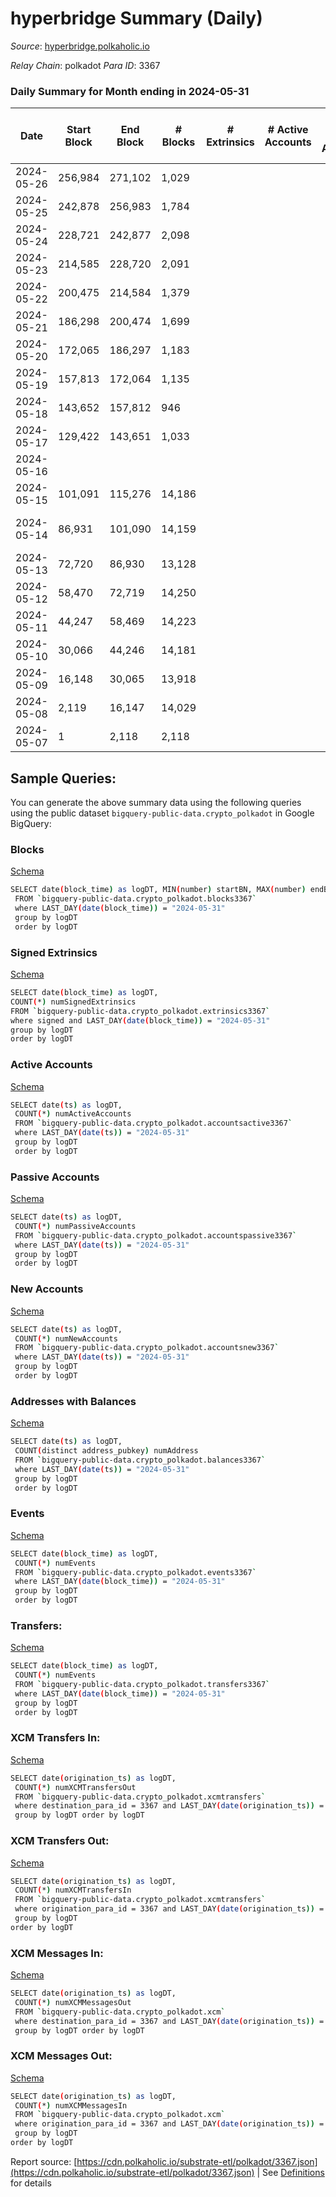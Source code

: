 # hyperbridge Summary (Daily)

_Source_: [hyperbridge.polkaholic.io](https://hyperbridge.polkaholic.io)

*Relay Chain*: polkadot
*Para ID*: 3367



### Daily Summary for Month ending in 2024-05-31


| Date    | Start Block | End Block | # Blocks | # Extrinsics | # Active Accounts | # Passive Accounts | # New Accounts | # Addresses | # Events  | # Transfers ($USD) | # XCM Transfers In ($USD) | # XCM Transfers Out ($USD) | # XCM In | # XCM Out | Issues |
|---------|-------------|-----------|----------|--------------|-------------------|--------------------|----------------|-------------|-----------|--------------------|---------------------------|----------------------------|----------|-----------|--------|
| 2024-05-26 | 256,984 | 271,102 | 1,029 |  |  |  |  | 3 | 2,059 |   |   |   |  |  |  |
| 2024-05-25 | 242,878 | 256,983 | 1,784 |  |  |  |  | 3 | 3,568 |   |   |   |  |  |  |
| 2024-05-24 | 228,721 | 242,877 | 2,098 |  |  |  |  | 3 | 4,198 |   |   |   |  |  |  |
| 2024-05-23 | 214,585 | 228,720 | 2,091 |  |  |  |  | 3 | 4,185 |   |   |   |  |  |  |
| 2024-05-22 | 200,475 | 214,584 | 1,379 |  |  |  |  | 3 | 2,758 |   |   |   |  |  |  |
| 2024-05-21 | 186,298 | 200,474 | 1,699 |  |  |  |  | 2 | 3,401 |   |   |   |  |  |  |
| 2024-05-20 | 172,065 | 186,297 | 1,183 |  |  |  |  | 2 | 2,368 |   |   |   |  |  |  |
| 2024-05-19 | 157,813 | 172,064 | 1,135 |  |  |  |  | 2 | 2,270 |   |   |   |  |  |  |
| 2024-05-18 | 143,652 | 157,812 | 946 |  |  |  |  | 2 | 1,892 |   |   |   |  |  |  |
| 2024-05-17 | 129,422 | 143,651 | 1,033 |  |  |  |  | 2 | 2,069 |   |   |   |  |  |  |
| 2024-05-16 |  |  |  |  |  |  |  | 2 |  |   |   |   |  |  |  |
| 2024-05-15 | 101,091 | 115,276 | 14,186 |  |  |  |  | 1 | 28,380 |   |   |   |  |  |  |
| 2024-05-14 | 86,931 | 101,090 | 14,159 |  |  |  |  | 1 | 28,326 |   |   |   |  |  | 1 missing (0.01%) |
| 2024-05-13 | 72,720 | 86,930 | 13,128 |  |  |  |  | 1 | 26,264 |   |   |   |  |  |  |
| 2024-05-12 | 58,470 | 72,719 | 14,250 |  |  |  |  | 1 | 28,508 |   |   |   |  |  |  |
| 2024-05-11 | 44,247 | 58,469 | 14,223 |  |  |  |  | 1 | 28,454 |   |   |   |  |  |  |
| 2024-05-10 | 30,066 | 44,246 | 14,181 |  |  |  |  | 1 | 28,370 |   |   |   |  |  |  |
| 2024-05-09 | 16,148 | 30,065 | 13,918 |  |  |  |  | 1 | 27,844 |   |   |   |  |  |  |
| 2024-05-08 | 2,119 | 16,147 | 14,029 |  |  |  |  | 1 | 28,065 |   |   |   |  |  |  |
| 2024-05-07 | 1 | 2,118 | 2,118 |  |  |  |  | 1 | 4,237 |   |   |   |  |  |  |

## Sample Queries:
You can generate the above summary data using the following queries using the public dataset `bigquery-public-data.crypto_polkadot` in Google BigQuery:


### Blocks 

[Schema](https://github.com/colorfulnotion/substrate-etl/blob/main/schema/blocks.json)

```bash
SELECT date(block_time) as logDT, MIN(number) startBN, MAX(number) endBN, COUNT(*) numBlocks 
 FROM `bigquery-public-data.crypto_polkadot.blocks3367`  
 where LAST_DAY(date(block_time)) = "2024-05-31" 
 group by logDT 
 order by logDT
```

### Signed Extrinsics 

[Schema](https://github.com/colorfulnotion/substrate-etl/blob/main/schema/extrinsics.json)

```bash
SELECT date(block_time) as logDT, 
COUNT(*) numSignedExtrinsics 
FROM `bigquery-public-data.crypto_polkadot.extrinsics3367`  
where signed and LAST_DAY(date(block_time)) = "2024-05-31" 
group by logDT 
order by logDT
```

### Active Accounts 

[Schema](https://github.com/colorfulnotion/substrate-etl/blob/main/schema/accountsactive.json)

```bash
SELECT date(ts) as logDT, 
 COUNT(*) numActiveAccounts 
 FROM `bigquery-public-data.crypto_polkadot.accountsactive3367` 
 where LAST_DAY(date(ts)) = "2024-05-31" 
 group by logDT 
 order by logDT
```

### Passive Accounts 

[Schema](https://github.com/colorfulnotion/substrate-etl/blob/main/schema/accountspassive.json)

```bash
SELECT date(ts) as logDT, 
 COUNT(*) numPassiveAccounts 
 FROM `bigquery-public-data.crypto_polkadot.accountspassive3367` 
 where LAST_DAY(date(ts)) = "2024-05-31" 
 group by logDT 
 order by logDT
```

### New Accounts 

[Schema](https://github.com/colorfulnotion/substrate-etl/blob/main/schema/accountsnew.json)

```bash
SELECT date(ts) as logDT, 
 COUNT(*) numNewAccounts 
 FROM `bigquery-public-data.crypto_polkadot.accountsnew3367` 
 where LAST_DAY(date(ts)) = "2024-05-31" 
 group by logDT
 order by logDT
```

### Addresses with Balances 

[Schema](https://github.com/colorfulnotion/substrate-etl/blob/main/schema/balances.json)

```bash
SELECT date(ts) as logDT,
 COUNT(distinct address_pubkey) numAddress 
 FROM `bigquery-public-data.crypto_polkadot.balances3367` 
 where LAST_DAY(date(ts)) = "2024-05-31" 
 group by logDT 
 order by logDT
```

### Events 

[Schema](https://github.com/colorfulnotion/substrate-etl/blob/main/schema/events.json)

```bash
SELECT date(block_time) as logDT, 
 COUNT(*) numEvents 
 FROM `bigquery-public-data.crypto_polkadot.events3367` 
 where LAST_DAY(date(block_time)) = "2024-05-31" 
 group by logDT 
 order by logDT
```

### Transfers:

[Schema](https://github.com/colorfulnotion/substrate-etl/blob/main/schema/transfers.json)

```bash
SELECT date(block_time) as logDT, 
 COUNT(*) numEvents 
 FROM `bigquery-public-data.crypto_polkadot.transfers3367` 
 where LAST_DAY(date(block_time)) = "2024-05-31" 
 group by logDT 
 order by logDT
```

### XCM Transfers In: 

[Schema](https://github.com/colorfulnotion/substrate-etl/blob/main/schema/xcmtransfers.json)

```bash
SELECT date(origination_ts) as logDT, 
 COUNT(*) numXCMTransfersOut 
 FROM `bigquery-public-data.crypto_polkadot.xcmtransfers` 
 where destination_para_id = 3367 and LAST_DAY(date(origination_ts)) = "2024-05-31" 
 group by logDT order by logDT
```

### XCM Transfers Out: 

[Schema](https://github.com/colorfulnotion/substrate-etl/blob/main/schema/xcmtransfers.json)

```bash
SELECT date(origination_ts) as logDT, 
 COUNT(*) numXCMTransfersIn 
 FROM `bigquery-public-data.crypto_polkadot.xcmtransfers` 
 where origination_para_id = 3367 and LAST_DAY(date(origination_ts)) = "2024-05-31" 
 group by logDT 
order by logDT
```

### XCM Messages In: 

[Schema](https://github.com/colorfulnotion/substrate-etl/blob/main/schema/xcm.json)

```bash
SELECT date(origination_ts) as logDT, 
 COUNT(*) numXCMMessagesOut 
 FROM `bigquery-public-data.crypto_polkadot.xcm` 
 where destination_para_id = 3367 and LAST_DAY(date(origination_ts)) = "2024-05-31" 
 group by logDT order by logDT
```

### XCM Messages Out: 

[Schema](https://github.com/colorfulnotion/substrate-etl/blob/main/schema/xcm.json)

```bash
SELECT date(origination_ts) as logDT, 
 COUNT(*) numXCMMessagesIn 
 FROM `bigquery-public-data.crypto_polkadot.xcm` 
 where origination_para_id = 3367 and LAST_DAY(date(origination_ts)) = "2024-05-31" 
 group by logDT 
order by logDT
```


Report source: [https://cdn.polkaholic.io/substrate-etl/polkadot/3367.json](https://cdn.polkaholic.io/substrate-etl/polkadot/3367.json) | See [Definitions](/DEFINITIONS.md) for details
